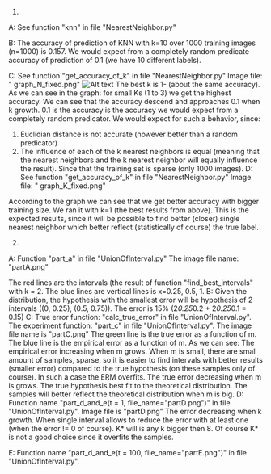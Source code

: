 1. 
A:
See function "knn" in file "NearestNeighbor.py"

B:
The accuracy of prediction of KNN with k=10 over 1000 training images (n=1000) is 0.157.
We would expect from a completely random predicate accuracy of prediction of 0.1 (we have 10 different labels).

C:
See function "get_accuracy_of_k" in file "NearestNeighbor.py"
Image file: " graph_N_fixed.png"
![Alt text](/relative/path/to/graph_N_fixed.png?raw=true "Optional Title")
The best k is 1- (about the same accuracy).
As we can see in the graph:
for small Ks (1 to 3) we get the highest accuracy. We can see that the accuracy descend and approaches 0.1 when k growth.
0.1 is the accuracy is the accuracy we would expect from a completely random predicator.
We would expect for such a behavior, since:
1. Euclidian distance is not accurate (however better than a random predicator)
2. The influence of each of the k nearest neighbors is equal (meaning that the nearest neighbors and the k nearest neighbor will equally influence the result).
Since that the training set is sparse (only 1000 images).
D:
See function "get_accuracy_of_k" in file "NearestNeighbor.py"
Image file: " graph_K_fixed.png"


According to the graph we can see that we get better accuracy with bigger training size. 
We ran it with k=1 (the best results from above).
This is the expected results, since it will be possible to find better (closer) single nearest neighbor which better reflect (statistically of course) the true label. 

2.
A:
Function "part_a" in file "UnionOfInterval.py"
The image file name: "partA.png"

The red lines are the intervals (the result of function "find_best_intervals" with k = 2.
The blue lines are vertical lines is x=0.25, 0.5, 1.
B:
Given the distribution, the hypothesis with the smallest error will be hypothesis of 2 intervals ((0, 0.25), (0.5, 0.75)).
The error is 15% (2*0.25*0.2 + 2*0.25*0.1 = 0.15) 
C:
True error function: "calc_true_error" in file "UnionOfInterval.py".
The experiment function: "part_c" in file "UnionOfInterval.py".
The image file name is "partC.png"
The green line is the true error as a function of m.
The blue line is the empirical error as a function of m.
As we can see:
The empirical error increasing when m grows. When m is small, there are small amount of samples, sparse, so it is easier to find intervals with better results (smaller error) compared to the true hypothesis (on these samples only of course). In such a case the ERM overfits.
The true error decreasing when m is grows. The true hypothesis best fit to the theoretical distribution. The samples will better reflect the theoretical distribution when m is big. 
D:
Function name "part_d_and_e(t = 1, file_name="partD.png")" in file "UnionOfInterval.py".
Image file is "partD.png"
The error decreasing when k growth. When single interval allows to reduce the error with at least one (when the error != 0 of course).
K* will is any k bigger then 8. Of course K* is not a good choice since it overfits the samples.

E:
Function name "part_d_and_e(t = 100, file_name="partE.png")" in file "UnionOfInterval.py".
